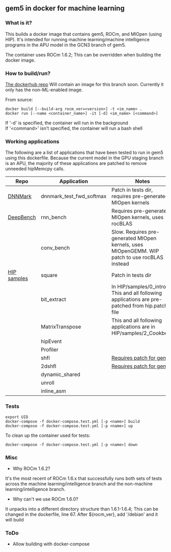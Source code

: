 ## gem5 in docker for machine learning
### What is it?
This builds a docker image that contains gem5, ROCm, and MIOpen (using HIP). It's intended for running machine learning/machine intelligence programs in the APU model in the GCN3 branch of gem5.

The container uses ROCm 1.6.2; This can be overridden when building the docker image.

### How to build/run?
[The dockerhub repo](https://cloud.docker.com/repository/registry-1.docker.io/kroarty/gem5) Will contain an image for this branch soon. Currently it only has the non-ML-enabled image.

From source:
```
docker build [--build-arg rocm_ver=<version>] -t <im_name> .
docker run [--name <container_name>] -it [-d] <im_name> [<command>]
```
If '-d' is specified, the container will run in the background \
If '\<command\>' isn't specified, the container will run a bash shell

### Working applications

The following are a list of applications that have been tested to run in gem5 using this dockerfile. Because the current model in the GPU staging branch is an APU, the majority of these applications are patched to remove unneeded hipMemcpy calls.

Repo | Application | Notes
--- | --- |  ---
[DNNMark](https://github.com/doody1986/DNNMark.git) | dnnmark_test_fwd_softmax | Patch in tests dir, requires pre-generated MIOpen kernels
[DeepBench](https://github.com/baidu-research/DeepBench) | rnn_bench | Requires pre-generated MIOpen kernels, uses rocBLAS
|| conv_bench | Slow. Requires pre-generated MIOpen kernels, uses MIOpenGEMM. WIP patch to use rocBLAS instead
[HIP samples](https://github.com/ROCm-Developer-Tools/HIP) | square | Patch in tests dir
|| bit_extract | In HIP/samples/0_intro. This and all following applications are pre-patched from hip.patch file
|| MatrixTranspose | This and all following applications are in HIP/samples/2_Cookbook
|| hipEvent
|| Profiler
|| shfl | [Requires patch for gem5](https://gem5-review.googlesource.com/c/amd/gem5/+/26443)
|| 2dshfl | [Requires patch for gem5](https://gem5-review.googlesource.com/c/amd/gem5/+/26443)
|| dynamic_shared
|| unroll
|| inline_asm

### Tests

```
export UID
docker-compose -f docker-compose.test.yml [-p <name>] build
docker-compose -f docker-compose.test.yml [-p <name>] up
```

To clean up the container used for tests:
```
docker-compose -f docker-compose.test.yml [-p <name>] down
```

### Misc

* Why ROCm 1.6.2?

It's the most recent of ROCm 1.6.x that successfully runs both sets of tests across the machine learning/intelligence branch and the non-machine learning/intelligence branch.
* Why can't we use ROCm 1.6.0?

It unpacks into a different directory structure than 1.6.1-1.6.4; This can be changed in the dockerfile, line 67. After ${rocm_ver}, add '/debian' and it will build

### ToDo
* Allow building with docker-compose

